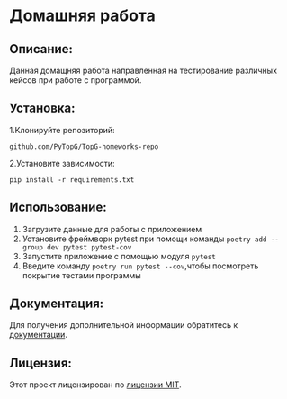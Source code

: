 # Домашняя работа

## Описание:

Данная домащняя работа направленная на тестирование различных кейсов при работе с программой.

## Установка:

1.Клонируйте репозиторий:
```
github.com/PyTopG/TopG-homeworks-repo
```
2.Установите зависимости:
```
pip install -r requirements.txt
```

## Использование:

1. Загрузите данные для работы с приложением
2. Установите фреймворк pytest при помощи команды `poetry add --group dev pytest pytest-cov`
3. Запустите приложение с помощью модуля `pytest`
4. Введите команду `poetry run pytest --cov`,чтобы посмотреть покрытие тестами программы

## Документация:

Для получения дополнительной информации обратитесь к [документации](docs/README.md).
  
## Лицензия:

Этот проект лицензирован по [лицензии MIT](LICENSE).